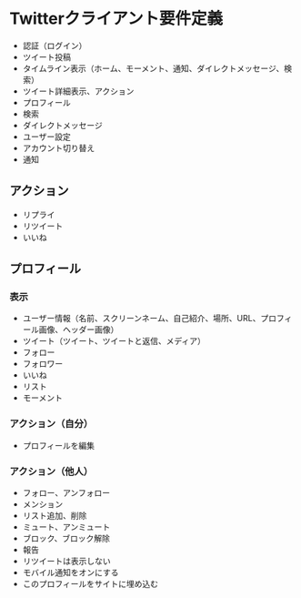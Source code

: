 # Twitterクライアント要件定義

* 認証（ログイン）
* ツイート投稿
* タイムライン表示（ホーム、モーメント、通知、ダイレクトメッセージ、検索）
* ツイート詳細表示、アクション
* プロフィール
* 検索
* ダイレクトメッセージ
* ユーザー設定
* アカウント切り替え
* 通知

## アクション

* リプライ
* リツイート
* いいね

## プロフィール

### 表示
* ユーザー情報（名前、スクリーンネーム、自己紹介、場所、URL、プロフィール画像、ヘッダー画像）
* ツイート（ツイート、ツイートと返信、メディア）
* フォロー
* フォロワー
* いいね
* リスト
* モーメント

### アクション（自分）

* プロフィールを編集

### アクション（他人）

* フォロー、アンフォロー
* メンション
* リスト追加、削除
* ミュート、アンミュート
* ブロック、ブロック解除
* 報告
* リツイートは表示しない
* モバイル通知をオンにする
* このプロフィールをサイトに埋め込む
